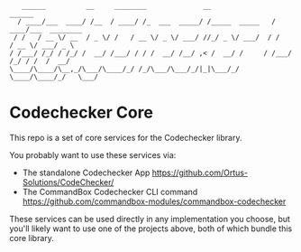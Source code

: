 ```
   ______          __     ________              __                ______              
  / ____/___  ____/ /__  / ____/ /_  ___  _____/ /_____  _____   / ____/___  ________ 
 / /   / __ \/ __  / _ \/ /   / __ \/ _ \/ ___/ //_/ _ \/ ___/  / /   / __ \/ ___/ _ \
/ /___/ /_/ / /_/ /  __/ /___/ / / /  __/ /__/ ,< /  __/ /     / /___/ /_/ / /  /  __/
\____/\____/\__,_/\___/\____/_/ /_/\___/\___/_/|_|\___/_/      \____/\____/_/   \___/
```

# Codechecker Core

This repo is a set of core services for the Codechecker library.

You probably want to use these services via:

* The standalone Codechecker App https://github.com/Ortus-Solutions/CodeChecker/
* The CommandBox Codechecker CLI command https://github.com/commandbox-modules/commandbox-codechecker

These services can be used directly in any implementation you choose, but you'll likely want to use one of the projects above, both of which bundle this core library.